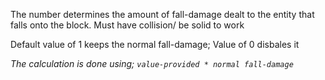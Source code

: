 The number determines the amount of fall-damage dealt to the entity that falls onto the block.
Must have collision/ be solid to work

 Default value of 1 keeps the normal fall-damage;
 Value of 0 disbales it

*The calculation is done using; `value-provided * normal fall-damage`*